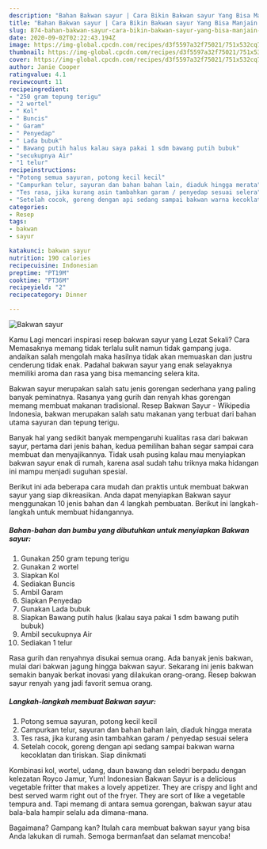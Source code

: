 ```yaml
---
description: "Bahan Bakwan sayur | Cara Bikin Bakwan sayur Yang Bisa Manjain Lidah"
title: "Bahan Bakwan sayur | Cara Bikin Bakwan sayur Yang Bisa Manjain Lidah"
slug: 874-bahan-bakwan-sayur-cara-bikin-bakwan-sayur-yang-bisa-manjain-lidah
date: 2020-09-02T02:22:43.194Z
image: https://img-global.cpcdn.com/recipes/d3f5597a32f75021/751x532cq70/bakwan-sayur-foto-resep-utama.jpg
thumbnail: https://img-global.cpcdn.com/recipes/d3f5597a32f75021/751x532cq70/bakwan-sayur-foto-resep-utama.jpg
cover: https://img-global.cpcdn.com/recipes/d3f5597a32f75021/751x532cq70/bakwan-sayur-foto-resep-utama.jpg
author: Janie Cooper
ratingvalue: 4.1
reviewcount: 11
recipeingredient:
- "250 gram tepung terigu"
- "2 wortel"
- " Kol"
- " Buncis"
- " Garam"
- " Penyedap"
- " Lada bubuk"
- " Bawang putih halus kalau saya pakai 1 sdm bawang putih bubuk"
- "secukupnya Air"
- "1 telur"
recipeinstructions:
- "Potong semua sayuran, potong kecil kecil"
- "Campurkan telur, sayuran dan bahan bahan lain, diaduk hingga merata"
- "Tes rasa, jika kurang asin tambahkan garam / penyedap sesuai selera"
- "Setelah cocok, goreng dengan api sedang sampai bakwan warna kecoklatan dan tiriskan. Siap dinikmati"
categories:
- Resep
tags:
- bakwan
- sayur

katakunci: bakwan sayur 
nutrition: 190 calories
recipecuisine: Indonesian
preptime: "PT19M"
cooktime: "PT36M"
recipeyield: "2"
recipecategory: Dinner

---
```



![Bakwan sayur](https://img-global.cpcdn.com/recipes/d3f5597a32f75021/751x532cq70/bakwan-sayur-foto-resep-utama.jpg)

Kamu Lagi mencari inspirasi resep bakwan sayur yang Lezat Sekali? Cara Memasaknya memang tidak terlalu sulit namun tidak gampang juga. andaikan salah mengolah maka hasilnya tidak akan memuaskan dan justru cenderung tidak enak. Padahal bakwan sayur yang enak selayaknya memiliki aroma dan rasa yang bisa memancing selera kita.

Bakwan sayur merupakan salah satu jenis gorengan sederhana yang paling banyak peminatnya. Rasanya yang gurih dan renyah khas gorengan memang membuat makanan tradisional. Resep Bakwan Sayur - Wikipedia Indonesia, bakwan merupakan salah satu makanan yang terbuat dari bahan utama sayuran dan tepung terigu.

Banyak hal yang sedikit banyak mempengaruhi kualitas rasa dari bakwan sayur, pertama dari jenis bahan, kedua pemilihan bahan segar sampai cara membuat dan menyajikannya. Tidak usah pusing kalau mau menyiapkan bakwan sayur enak di rumah, karena asal sudah tahu triknya maka hidangan ini mampu menjadi suguhan spesial.


Berikut ini ada beberapa cara mudah dan praktis untuk membuat bakwan sayur yang siap dikreasikan. Anda dapat menyiapkan Bakwan sayur menggunakan 10 jenis bahan dan 4 langkah pembuatan. Berikut ini langkah-langkah untuk membuat hidangannya.

<!--inarticleads1-->

##### Bahan-bahan dan bumbu yang dibutuhkan untuk menyiapkan Bakwan sayur:

1. Gunakan 250 gram tepung terigu
1. Gunakan 2 wortel
1. Siapkan  Kol
1. Sediakan  Buncis
1. Ambil  Garam
1. Siapkan  Penyedap
1. Gunakan  Lada bubuk
1. Siapkan  Bawang putih halus (kalau saya pakai 1 sdm bawang putih bubuk)
1. Ambil secukupnya Air
1. Sediakan 1 telur


Rasa gurih dan renyahnya disukai semua orang. Ada banyak jenis bakwan, mulai dari bakwan jagung hingga bakwan sayur. Sekarang ini jenis bakwan semakin banyak berkat inovasi yang dilakukan orang-orang. Resep bakwan sayur renyah yang jadi favorit semua orang. 

<!--inarticleads2-->

##### Langkah-langkah membuat Bakwan sayur:

1. Potong semua sayuran, potong kecil kecil
1. Campurkan telur, sayuran dan bahan bahan lain, diaduk hingga merata
1. Tes rasa, jika kurang asin tambahkan garam / penyedap sesuai selera
1. Setelah cocok, goreng dengan api sedang sampai bakwan warna kecoklatan dan tiriskan. Siap dinikmati


Kombinasi kol, wortel, udang, daun bawang dan seledri berpadu dengan kelezatan Royco Jamur, Yum! Indonesian Bakwan Sayur is a delicious vegetable fritter that makes a lovely appetizer. They are crispy and light and best served warm right out of the fryer. They are sort of like a vegetable tempura and. Tapi memang di antara semua gorengan, bakwan sayur atau bala-bala hampir selalu ada dimana-mana. 

Bagaimana? Gampang kan? Itulah cara membuat bakwan sayur yang bisa Anda lakukan di rumah. Semoga bermanfaat dan selamat mencoba!
